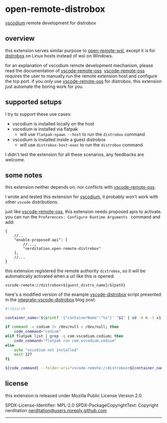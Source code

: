 # open-remote-distrobox

[vscodium] remote development for distrobox


## overview

this extension serves similar purpose to [open-remote-wsl], except it is for
[distrobox] on Linux hosts instead of wsl on Windows.

for an explanation of vscodium remote development mechanism, please read the
documentation of [vscode-remote-oss]. [vscode-remote-oss] requires the user
to manually run the remote extension host and configure the tcp port. if you
only use [vscode-remote-oss] for distrobox, this extension just automate the
boring work for you.


## supported setups

I try to support these use cases:

- vscodium is installed locally on the host
- vscodium is installed via flatpak
  - will use `flatpak-spawn --host` to run the `distrobox` command
- vscodium is installed inside a guest distrobox
  - will use `distrobox-host-exec` to run the `distrobox` command

I didn't test the extension for all these scenarios, any feedbacks are welcome.


## some notes

this extension neither depends on, nor conflicts with [vscode-remote-oss].

I wrote and tested this extension for [vscodium], it probably won't work with
other `vscode` distributions.

just like [vscode-remote-oss], this extension needs proposed apis to activate.
you can run the `Preferences: Configure Runtime Arguments ` command and add:

```jsonc
{
	//..
	"enable-proposed-api": [
		//...,
		"nerditation.open-remote-distrobox"
	],
	//...
}
```

this extension registered the remote authority `distrobox`, so it will be
automatically activated when a url like this is opened:

```text
vscode-remote://distrobox+${guest_distro_name}/${path}
```

here's a modified version of the example [vscode-distrobox] script presented
in the [integrate-vscode-distrobox] blog post.

```bash
#!/bin/sh

container_name="$(printf '{"containerName":"%s"}' "$1" | od -A n -t x1 | tr -d "\n\t ")"

if command -v codium 2> /dev/null > /dev/null; then
	code_command="codium"
elif flatpak list | grep -q com.vscodium.codium; then
	code_command="flatpak run com.vscodium.codium"
else
	echo "vscodium not installed"
	exit 127
fi

${code_command} --folder-uri="vscode-remote://distrobox+${container_name}/$(realpath "${2}")"
```


## license

this extension is released under Mozilla Public License Version 2.0.

SPDX-License-Identifier: MPL-2.0
SPDX-PackageCopyrightText: Copyright nerditation <nerditation@users.noreply.github.com>


--------

[vscodium]: https://github.com/VSCodium
[open-remote-wsl]: https://github.com/jeanp413/open-remote-wsl
[distrobox]: https://github.com/89luca89/distrobox
[vscode-remote-oss]: https://github.com/xaberus/vscode-remote-oss
[vscode-distrobox]: https://github.com/89luca89/distrobox/blob/3b9f0e8d3d8bd102e1636a22afffafe00777d30b/extras/vscode-distrobox
[integrate-vscode-distrobox]: https://distrobox.it/posts/integrate_vscode_distrobox/
